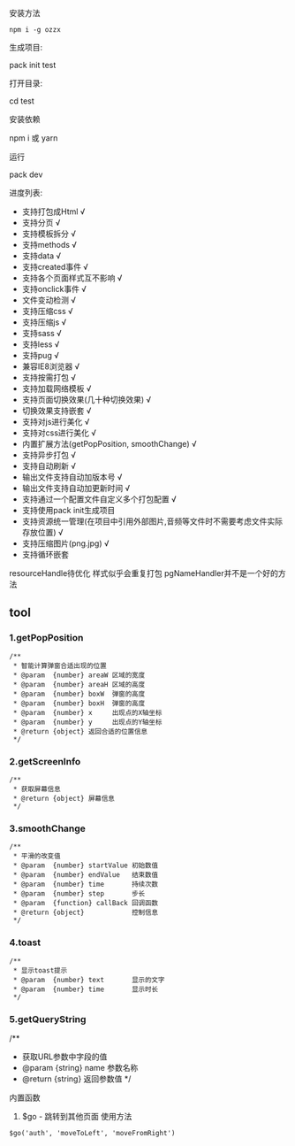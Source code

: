 安装方法

```
npm i -g ozzx
```

生成项目:

pack init test

打开目录:

cd test

安装依赖

npm i
或
yarn

运行

pack dev

进度列表:

* 支持打包成Html                                                √
* 支持分页                                                      √
* 支持模板拆分                                                  √
* 支持methods                                                  √
* 支持data                                                      √
* 支持created事件                                               √
* 支持各个页面样式互不影响                                       √
* 支持onclick事件                                               √
* 文件变动检测                                                   √
* 支持压缩css                                                   √
* 支持压缩js                                                    √
* 支持sass                                                      √
* 支持less                                                      √
* 支持pug                                                       √
* 兼容IE8浏览器                                                  √
* 支持按需打包                                                   √
* 支持加载网络模板                                               √
* 支持页面切换效果(几十种切换效果)                                 √
* 切换效果支持嵌套                                                     √
* 支持对js进行美化                                                √
* 支持对css进行美化                                               √
* 内置扩展方法(getPopPosition, smoothChange)                      √
* 支持异步打包                                                    √
* 支持自动刷新                                                    √
* 输出文件支持自动加版本号                                         √
* 输出文件支持自动加更新时间                                       √
* 支持通过一个配置文件自定义多个打包配置                             √
* 支持使用pack init生成项目
* 支持资源统一管理(在项目中引用外部图片,音频等文件时不需要考虑文件实际存放位置)                                                 √
* 支持压缩图片(png.jpg)                             √
* 支持循环嵌套

resourceHandle待优化
样式似乎会重复打包
pgNameHandler并不是一个好的方法


## tool

### 1.getPopPosition

```
/**
 * 智能计算弹窗合适出现的位置
 * @param  {number} areaW 区域的宽度
 * @param  {number} areaH 区域的高度
 * @param  {number} boxW  弹窗的高度
 * @param  {number} boxH  弹窗的高度
 * @param  {number} x     出现点的X轴坐标
 * @param  {number} y     出现点的Y轴坐标
 * @return {object} 返回合适的位置信息
 */
```

### 2.getScreenInfo

```
/**
 * 获取屏幕信息
 * @return {object} 屏幕信息
 */
```

### 3.smoothChange

```
/**
 * 平滑的改变值
 * @param  {number} startValue 初始数值
 * @param  {number} endValue   结束数值
 * @param  {number} time       持续次数
 * @param  {number} step       步长
 * @param  {function} callBack 回调函数
 * @return {object}            控制信息
 */
```

### 4.toast

```
/**
 * 显示toast提示
 * @param  {number} text       显示的文字
 * @param  {number} time       显示时长
 */
```

### 5.getQueryString

/**
 * 获取URL参数中字段的值
 * @param  {string} name 参数名称
 * @return {string} 返回参数值
 */


内置函数

1. $go - 跳转到其他页面
使用方法
```
$go('auth', 'moveToLeft', 'moveFromRight')
```
